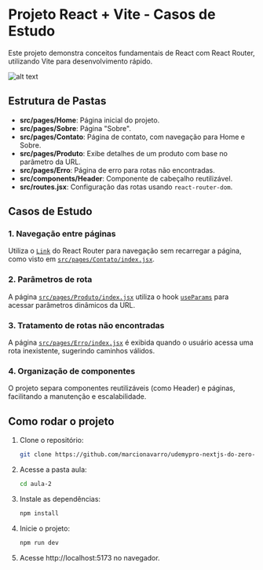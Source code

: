 # Projeto React + Vite - Casos de Estudo

Este projeto demonstra conceitos fundamentais de React com React Router, utilizando Vite para desenvolvimento rápido.

![alt text](image-1.png)

## Estrutura de Pastas

- **src/pages/Home**: Página inicial do projeto.
- **src/pages/Sobre**: Página "Sobre".
- **src/pages/Contato**: Página de contato, com navegação para Home e Sobre.
- **src/pages/Produto**: Exibe detalhes de um produto com base no parâmetro da URL.
- **src/pages/Erro**: Página de erro para rotas não encontradas.
- **src/components/Header**: Componente de cabeçalho reutilizável.
- **src/routes.jsx**: Configuração das rotas usando `react-router-dom`.

## Casos de Estudo

### 1. Navegação entre páginas

Utiliza o [`Link`](https://reactrouter.com/en/main/components/link) do React Router para navegação sem recarregar a página, como visto em [`src/pages/Contato/index.jsx`](src/pages/Contato/index.jsx).

### 2. Parâmetros de rota

A página [`src/pages/Produto/index.jsx`](src/pages/Produto/index.jsx) utiliza o hook [`useParams`](https://reactrouter.com/en/main/hooks/use-params) para acessar parâmetros dinâmicos da URL.

### 3. Tratamento de rotas não encontradas

A página [`src/pages/Erro/index.jsx`](src/pages/Erro/index.jsx) é exibida quando o usuário acessa uma rota inexistente, sugerindo caminhos válidos.

### 4. Organização de componentes

O projeto separa componentes reutilizáveis (como Header) e páginas, facilitando a manutenção e escalabilidade.

## Como rodar o projeto

1. Clone o repositório:
   ```sh
   git clone https://github.com/marcionavarro/udemypro-nextjs-do-zero-ao-avancado-na-pratica-2025.git
2. Acesse a pasta aula:
   ```sh
   cd aula-2
3. Instale as dependências:
   ```sh
   npm install
4. Inicie o projeto:
   ```sh
   npm run dev
5. Acesse http://localhost:5173 no navegador.
